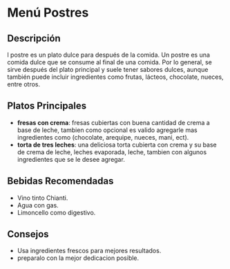 # Menú Postres

## Descripción
l postre es un plato dulce para después de la comida. Un postre es una comida dulce que se consume al final de una comida. Por lo general, se sirve después del plato principal y suele tener sabores dulces, aunque también puede incluir ingredientes como frutas, lácteos, chocolate, nueces, entre otros.

## Platos Principales
- **fresas con crema**: fresas cubiertas con buena cantidad de crema a base de leche, tambien como opcional es valido agregarle mas ingredientes como (chocolate, arequipe, nueces, mani, ect).
- **torta de tres leches**: una deliciosa torta cubierta con crema y su base de crema de leche, leches evaporada, leche, tambien con algunos ingredientes que se le desee agregar.

## Bebidas Recomendadas
- Vino tinto Chianti.
- Agua con gas.
- Limoncello como digestivo.
​
## Consejos
- Usa ingredientes frescos para mejores resultados.
- preparalo con la mejor dedicacion posible.